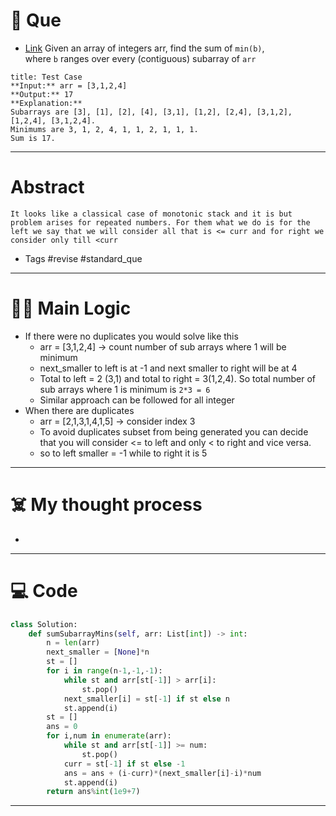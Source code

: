 # 🧩 Que
- [Link](https://leetcode.com/problems/sum-of-subarray-minimums/)
Given an array of integers arr, find the sum of `min(b)`, where `b` ranges over every (contiguous) subarray of `arr`
```ad-question
title: Test Case
**Input:** arr = [3,1,2,4]
**Output:** 17
**Explanation:** 
Subarrays are [3], [1], [2], [4], [3,1], [1,2], [2,4], [3,1,2], [1,2,4], [3,1,2,4]. 
Minimums are 3, 1, 2, 4, 1, 1, 2, 1, 1, 1.
Sum is 17.
```

---
# Abstract
```ad-abstract
It looks like a classical case of monotonic stack and it is but problem arises for repeated numbers. For them what we do is for the left we say that we will consider all that is <= curr and for right we consider only till <curr
```

- Tags #revise #standard_que 
--- 
# 🕵️‍♂️ Main Logic
- If there were no duplicates you would solve like this
	- arr = [3,1,2,4] -> count number of sub arrays where 1 will be minimum
	- next_smaller to left is at -1 and next smaller to right will be at 4
	- Total to left = 2 (3,1) and total to right = 3(1,2,4). So total number of sub arrays where 1 is minimum is `2*3 = 6`
	- Similar approach can be followed for all integer
- When there are duplicates
	- arr = [2,1,3,1,4,1,5] -> consider index 3
	- To avoid duplicates subset from being generated you can decide that you will consider <= to left and only < to right and vice versa. 
	- so to left smaller = -1 while to right it is 5

---
# ☠️ My thought process
- 
---

# 💻 Code
```python
class Solution:
    def sumSubarrayMins(self, arr: List[int]) -> int:
        n = len(arr)
        next_smaller = [None]*n
        st = []
        for i in range(n-1,-1,-1):
            while st and arr[st[-1]] > arr[i]:
                st.pop()
            next_smaller[i] = st[-1] if st else n
            st.append(i)
        st = []
        ans = 0
        for i,num in enumerate(arr):
            while st and arr[st[-1]] >= num:
                st.pop()
            curr = st[-1] if st else -1
            ans = ans + (i-curr)*(next_smaller[i]-i)*num
            st.append(i)
        return ans%int(1e9+7)
```
---

